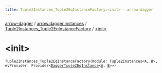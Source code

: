 ```yaml
---
title: Tuple2Instances_Tuple2EqInstanceFactory.<init> - arrow-dagger
---
```


[arrow-dagger](../../index.html) / [arrow.dagger.instances](../index.html) / [Tuple2Instances_Tuple2EqInstanceFactory](index.html) / [&lt;init&gt;](./-init-.html)

# &lt;init&gt;

`Tuple2Instances_Tuple2EqInstanceFactory(module: `[`Tuple2Instances`](../-tuple2-instances/index.html)`<`[`A`](index.html#A)`, `[`B`](index.html#B)`>, evProvider: Provider<`[`DaggerTuple2EqInstance`](../-dagger-tuple2-eq-instance/index.html)`<`[`A`](index.html#A)`, `[`B`](index.html#B)`>>)`